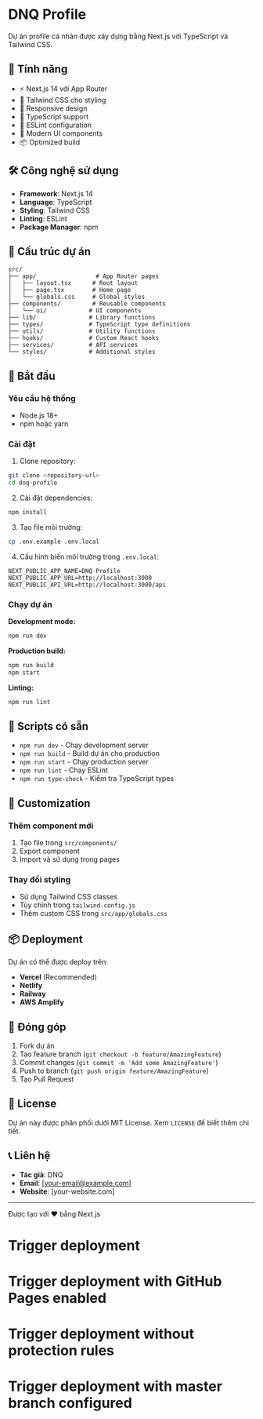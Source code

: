 # DNQ Profile

Dự án profile cá nhân được xây dựng bằng Next.js với TypeScript và Tailwind CSS.

## 🚀 Tính năng

- ⚡ Next.js 14 với App Router
- 🎨 Tailwind CSS cho styling
- 📱 Responsive design
- 🔧 TypeScript support
- 🎯 ESLint configuration
- 🎨 Modern UI components
- 📦 Optimized build

## 🛠️ Công nghệ sử dụng

- **Framework**: Next.js 14
- **Language**: TypeScript
- **Styling**: Tailwind CSS
- **Linting**: ESLint
- **Package Manager**: npm

## 📁 Cấu trúc dự án

```
src/
├── app/                 # App Router pages
│   ├── layout.tsx      # Root layout
│   ├── page.tsx        # Home page
│   └── globals.css     # Global styles
├── components/         # Reusable components
│   └── ui/            # UI components
├── lib/               # Library functions
├── types/             # TypeScript type definitions
├── utils/             # Utility functions
├── hooks/             # Custom React hooks
├── services/          # API services
└── styles/            # Additional styles
```

## 🚀 Bắt đầu

### Yêu cầu hệ thống

- Node.js 18+ 
- npm hoặc yarn

### Cài đặt

1. Clone repository:
```bash
git clone <repository-url>
cd dnq-profile
```

2. Cài đặt dependencies:
```bash
npm install
```

3. Tạo file môi trường:
```bash
cp .env.example .env.local
```

4. Cấu hình biến môi trường trong `.env.local`:
```env
NEXT_PUBLIC_APP_NAME=DNQ Profile
NEXT_PUBLIC_APP_URL=http://localhost:3000
NEXT_PUBLIC_API_URL=http://localhost:3000/api
```

### Chạy dự án

**Development mode:**
```bash
npm run dev
```

**Production build:**
```bash
npm run build
npm start
```

**Linting:**
```bash
npm run lint
```

## 📝 Scripts có sẵn

- `npm run dev` - Chạy development server
- `npm run build` - Build dự án cho production
- `npm run start` - Chạy production server
- `npm run lint` - Chạy ESLint
- `npm run type-check` - Kiểm tra TypeScript types

## 🎨 Customization

### Thêm component mới

1. Tạo file trong `src/components/`
2. Export component
3. Import và sử dụng trong pages

### Thay đổi styling

- Sử dụng Tailwind CSS classes
- Tùy chỉnh trong `tailwind.config.js`
- Thêm custom CSS trong `src/app/globals.css`

## 📦 Deployment

Dự án có thể được deploy trên:

- **Vercel** (Recommended)
- **Netlify**
- **Railway**
- **AWS Amplify**

## 🤝 Đóng góp

1. Fork dự án
2. Tạo feature branch (`git checkout -b feature/AmazingFeature`)
3. Commit changes (`git commit -m 'Add some AmazingFeature'`)
4. Push to branch (`git push origin feature/AmazingFeature`)
5. Tạo Pull Request

## 📄 License

Dự án này được phân phối dưới MIT License. Xem `LICENSE` để biết thêm chi tiết.

## 📞 Liên hệ

- **Tác giả**: DNQ
- **Email**: [your-email@example.com]
- **Website**: [your-website.com]

---

Được tạo với ❤️ bằng Next.js
# Trigger deployment
# Trigger deployment with GitHub Pages enabled
# Trigger deployment without protection rules
# Trigger deployment with master branch configured
